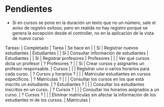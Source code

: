 # Pendientes

- Si en cursos se pone en la duración un texto que no un número, sale el aviso de registro exitoso, pero en realida no hay registro porque se genera la excepción desde el controller, no en la aplicación de la vista de nuevo curso


Tareas:
| Completado | Tarea | Se hace en |
| Sí | Registrar nuevos estudiantes | Estudiantes |
| Sí | Consultar información de estudiantes | Estudiantes | 
| Sí | Registrar profesores | Profesores | 
| | Ver qué cursos dicta un profesor | ? Profesores ? | 
| Sí | Crear cursos y asignarles un profesor responsable. | Cursos |
| | Registrar uno o varios horarios para cada curso. | ? Cursos y horarios ? |
| | Matricular estudiantes en cursos específicos. | ? Matrículas ? | 
| | Consultar los cursos en los que está inscrito un estudiante. | ? Estudiantes ? |
| | Consultar los estudiantes inscritos en un curso. | ? Cursos ? |
| | Consultar los horarios asignados a un curso. | ? Cursos ? |
| | Eliminar matrículas sin afectar la información de los estudiantes ni de los cursos. | Matrículas |
